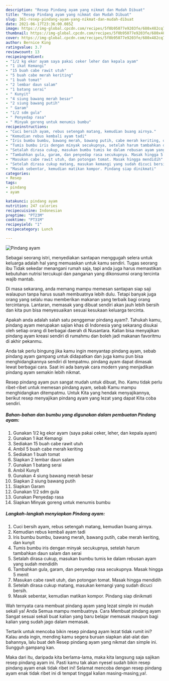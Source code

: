 ```yaml
---
description: "Resep Pindang ayam yang nikmat dan Mudah Dibuat"
title: "Resep Pindang ayam yang nikmat dan Mudah Dibuat"
slug: 361-resep-pindang-ayam-yang-nikmat-dan-mudah-dibuat
date: 2021-06-17T23:36:00.085Z
image: https://img-global.cpcdn.com/recipes/5f0b95077e9203fe/680x482cq70/pindang-ayam-foto-resep-utama.jpg
thumbnail: https://img-global.cpcdn.com/recipes/5f0b95077e9203fe/680x482cq70/pindang-ayam-foto-resep-utama.jpg
cover: https://img-global.cpcdn.com/recipes/5f0b95077e9203fe/680x482cq70/pindang-ayam-foto-resep-utama.jpg
author: Bernice King
ratingvalue: 3.7
reviewcount: 13
recipeingredient:
- "1/2 kg ekor ayam saya pakai ceker leher dan kepala ayam"
- "1 ikat Kemangi"
- "15 buah cabe rawit utuh"
- "5 buah cabe merah keriting"
- "1 buah tomat"
- "2 lembar daun salam"
- "1 batang serai"
- " Kunyit"
- "4 siung bawang merah besar"
- "2 siung bawang putih"
- " Garam"
- "1/2 sdm gula"
- " Penyedap rasa"
- " Minyak goreng untuk menumis bumbu"
recipeinstructions:
- "Cuci bersih ayam, rebus setengah matang, kemudian buang airnya."
- "Kemudian rebus kembali ayam tadi"
- "Iris bumbu bumbu, bawang merah, bawang putih, cabe merah keriting, dan kunyit"
- "Tumis bumbu iris dengan minyak secukupnya, setelah harum tambahkan daun salam dan serai"
- "Setalah dirasa cukup, masukan bumbu tumis ke dalam rebusan ayam yang sudah mendidih"
- "Tambahkan gula, garam, dan penyedap rasa secukupnya. Masak hingga 5 menit"
- "Masukan cabe rawit utuh, dan potongan tomat. Masak hingga mendidih"
- "Setelah dirasa cukup matang, masukan kemangi yang sudah dicuci bersih."
- "Masak sebentar, kemudian matikan kompor. Pindang siap dinikmati"
categories:
- Resep
tags:
- pindang
- ayam

katakunci: pindang ayam 
nutrition: 247 calories
recipecuisine: Indonesian
preptime: "PT23M"
cooktime: "PT31M"
recipeyield: "1"
recipecategory: Lunch

---
```



![Pindang ayam](https://img-global.cpcdn.com/recipes/5f0b95077e9203fe/680x482cq70/pindang-ayam-foto-resep-utama.jpg)

Sebagai seorang istri, menyediakan santapan menggugah selera untuk keluarga adalah hal yang memuaskan untuk kamu sendiri. Tugas seorang ibu Tidak sekedar menangani rumah saja, tapi anda juga harus memastikan kebutuhan nutrisi tercukupi dan panganan yang dikonsumsi orang tercinta wajib mantab.

Di masa  sekarang, anda memang mampu memesan santapan siap saji walaupun tanpa harus susah membuatnya lebih dulu. Tetapi banyak juga orang yang selalu mau memberikan makanan yang terbaik bagi orang tercintanya. Lantaran, memasak yang dibuat sendiri akan jauh lebih bersih dan kita pun bisa menyesuaikan sesuai kesukaan keluarga tercinta. 



Apakah anda adalah salah satu penggemar pindang ayam?. Tahukah kamu, pindang ayam merupakan sajian khas di Indonesia yang sekarang disukai oleh setiap orang di berbagai daerah di Nusantara. Kalian bisa menyajikan pindang ayam kreasi sendiri di rumahmu dan boleh jadi makanan favoritmu di akhir pekanmu.

Anda tak perlu bingung jika kamu ingin menyantap pindang ayam, sebab pindang ayam gampang untuk didapatkan dan juga kamu pun bisa menghidangkannya sendiri di tempatmu. pindang ayam dapat dimasak lewat berbagai cara. Saat ini ada banyak cara modern yang menjadikan pindang ayam semakin lebih nikmat.

Resep pindang ayam pun sangat mudah untuk dibuat, lho. Kamu tidak perlu ribet-ribet untuk memesan pindang ayam, sebab Kamu mampu menghidangkan ditempatmu. Untuk Kita yang hendak menyajikannya, berikut resep menyajikan pindang ayam yang lezat yang dapat Kita coba sendiri.

<!--inarticleads1-->

##### Bahan-bahan dan bumbu yang digunakan dalam pembuatan Pindang ayam:

1. Gunakan 1/2 kg ekor ayam (saya pakai ceker, leher, dan kepala ayam)
1. Gunakan 1 ikat Kemangi
1. Sediakan 15 buah cabe rawit utuh
1. Ambil 5 buah cabe merah keriting
1. Sediakan 1 buah tomat
1. Siapkan 2 lembar daun salam
1. Gunakan 1 batang serai
1. Ambil  Kunyit
1. Gunakan 4 siung bawang merah besar
1. Siapkan 2 siung bawang putih
1. Siapkan  Garam
1. Gunakan 1/2 sdm gula
1. Gunakan  Penyedap rasa
1. Siapkan  Minyak goreng untuk menumis bumbu




<!--inarticleads2-->

##### Langkah-langkah menyiapkan Pindang ayam:

1. Cuci bersih ayam, rebus setengah matang, kemudian buang airnya.
1. Kemudian rebus kembali ayam tadi
1. Iris bumbu bumbu, bawang merah, bawang putih, cabe merah keriting, dan kunyit
1. Tumis bumbu iris dengan minyak secukupnya, setelah harum tambahkan daun salam dan serai
1. Setalah dirasa cukup, masukan bumbu tumis ke dalam rebusan ayam yang sudah mendidih
1. Tambahkan gula, garam, dan penyedap rasa secukupnya. Masak hingga 5 menit
1. Masukan cabe rawit utuh, dan potongan tomat. Masak hingga mendidih
1. Setelah dirasa cukup matang, masukan kemangi yang sudah dicuci bersih.
1. Masak sebentar, kemudian matikan kompor. Pindang siap dinikmati




Wah ternyata cara membuat pindang ayam yang lezat simple ini mudah sekali ya! Anda Semua mampu membuatnya. Cara Membuat pindang ayam Sangat sesuai sekali buat kalian yang baru belajar memasak maupun bagi kalian yang sudah jago dalam memasak.

Tertarik untuk mencoba bikin resep pindang ayam lezat tidak rumit ini? Kalau anda ingin, mending kamu segera buruan siapkan alat-alat dan bahannya, lalu buat deh Resep pindang ayam yang nikmat dan simple ini. Sungguh gampang kan. 

Maka dari itu, daripada kita berlama-lama, maka kita langsung saja sajikan resep pindang ayam ini. Pasti kamu tak akan nyesel sudah bikin resep pindang ayam enak tidak ribet ini! Selamat mencoba dengan resep pindang ayam enak tidak ribet ini di tempat tinggal kalian masing-masing,ya!.


